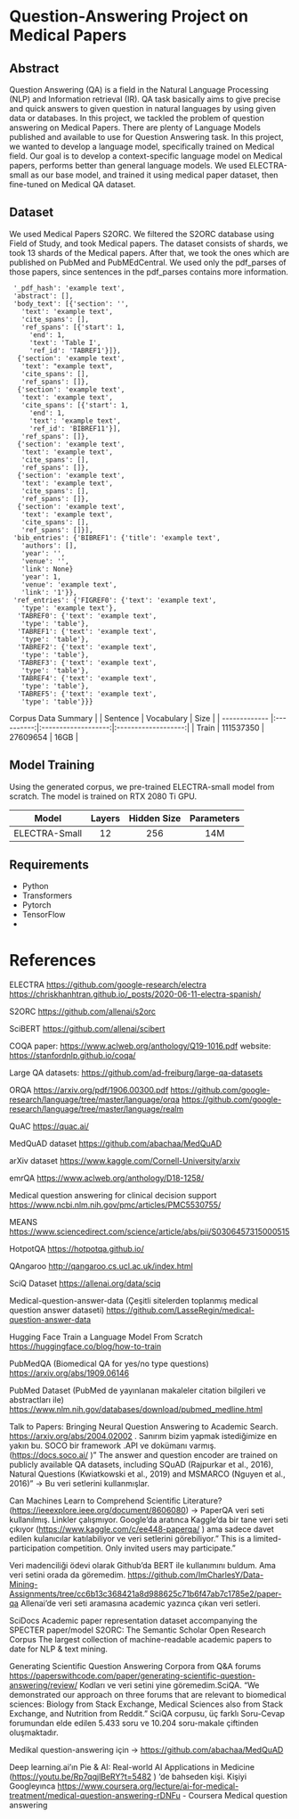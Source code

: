 # Question-Answering Project on Medical Papers

## Abstract
Question Answering (QA) is a field in the Natural Language Processing (NLP) and Information retrieval (IR). QA task basically aims to give precise and quick answers to given question in natural languages by using given data or databases. In this project, we tackled the problem of question answering on Medical Papers. There are plenty of Language Models published and available to use for Question Answering task. In this project, we wanted to develop a language model, specifically trained on Medical field. Our goal is to develop a context-specific language model on Medical papers, performs better than general language models. We used ELECTRA-small as our base model, and trained it using medical paper dataset, then fine-tuned on Medical QA dataset. 


## Dataset
We used Medical Papers S2ORC. We filtered the S2ORC database using Field of Study, and took Medical papers. The dataset consists of shards, we took 13 shards of the Medical papers. After that, we took the ones which are published on PubMed and PubMEdCentral. We used only the pdf_parses of those papers, since sentences in the pdf_parses contains more information.


```json{'paper_id': '1',
 '_pdf_hash': 'example text',
 'abstract': [],
 'body_text': [{'section': '',
   'text': 'example text',
   'cite_spans': [],
   'ref_spans': [{'start': 1,
     'end': 1,
     'text': 'Table I',
     'ref_id': 'TABREF1'}]},
  {'section': 'example text',
   'text': "example text",
   'cite_spans': [],
   'ref_spans': []},
  {'section': 'example text',
   'text': 'example text',
   'cite_spans': [{'start': 1,
     'end': 1,
     'text': 'example text',
     'ref_id': 'BIBREF11'}],
   'ref_spans': []},
  {'section': 'example text',
   'text': 'example text',
   'cite_spans': [],
   'ref_spans': []},
  {'section': 'example text',
   'text': 'example text',
   'cite_spans': [],
   'ref_spans': []},
  {'section': 'example text',
   'text': 'example text',
   'cite_spans': [],
   'ref_spans': []}],
 'bib_entries': {'BIBREF1': {'title': 'example text',
   'authors': [],
   'year': '',
   'venue': '',
   'link': None}
   'year': 1,
   'venue': 'example text',
   'link': '1'}},
 'ref_entries': {'FIGREF0': {'text': 'example text',
   'type': 'example text'},
  'TABREF0': {'text': 'example text',
   'type': 'table'},
  'TABREF1': {'text': 'example text',
   'type': 'table'},
  'TABREF2': {'text': 'example text',
   'type': 'table'},
  'TABREF3': {'text': 'example text',
   'type': 'table'},
  'TABREF4': {'text': 'example text',
   'type': 'table'},
  'TABREF5': {'text': 'example text',
   'type': 'table'}}} 
   ```
   
   Corpus Data Summary
|               |  Sentence  |      Vocabulary     |         Size        |
| ------------- |:----------:|:-------------------:|:-------------------:|
|     Train     | 111537350  |       27609654      |        16GB         |


## Model Training
Using the generated corpus, we pre-trained ELECTRA-small model from scratch. The model is trained on RTX 2080 Ti GPU. 

|      Model    |  Layers    |      Hidden Size    |     Parameters      |
| ------------- |:----------:|:-------------------:|:-------------------:|
| ELECTRA-Small |     12     |         256         |        14M          |

## Requirements
- Python
- Transformers
- Pytorch
- TensorFlow
- 

# References

ELECTRA
https://github.com/google-research/electra
https://chriskhanhtran.github.io/_posts/2020-06-11-electra-spanish/



S2ORC
https://github.com/allenai/s2orc

SciBERT
https://github.com/allenai/scibert

COQA 
paper: https://www.aclweb.org/anthology/Q19-1016.pdf
website: https://stanfordnlp.github.io/coqa/

Large QA datasets: https://github.com/ad-freiburg/large-qa-datasets

ORQA
https://arxiv.org/pdf/1906.00300.pdf
https://github.com/google-research/language/tree/master/language/orqa
https://github.com/google-research/language/tree/master/language/realm

QuAC
https://quac.ai/

MedQuAD dataset
https://github.com/abachaa/MedQuAD

arXiv dataset
https://www.kaggle.com/Cornell-University/arxiv

emrQA
https://www.aclweb.org/anthology/D18-1258/

Medical question answering for clinical decision support
https://www.ncbi.nlm.nih.gov/pmc/articles/PMC5530755/

MEANS
https://www.sciencedirect.com/science/article/abs/pii/S0306457315000515

HotpotQA
https://hotpotqa.github.io/

QAngaroo
http://qangaroo.cs.ucl.ac.uk/index.html

SciQ Dataset
https://allenai.org/data/sciq

Medical-question-answer-data (Çeşitli sitelerden toplanmış medical question answer dataseti)
https://github.com/LasseRegin/medical-question-answer-data

Hugging Face Train a Language Model From Scratch
https://huggingface.co/blog/how-to-train

PubMedQA (Biomedical QA for yes/no type questions)
https://arxiv.org/abs/1909.06146

PubMed Dataset (PubMed de yayınlanan makaleler citation bilgileri ve abstractları ile)
https://www.nlm.nih.gov/databases/download/pubmed_medline.html

Talk to Papers: Bringing Neural Question Answering to Academic Search. https://arxiv.org/abs/2004.02002 . Sanırım bizim yapmak istediğimize en yakın bu. SOCO bir framework .API ve dokümanı varmış. (https://docs.soco.ai/ )” The answer and question encoder are trained on publicly available QA datasets, including SQuAD (Rajpurkar et al., 2016), Natural Questions (Kwiatkowski et al., 2019) and MSMARCO (Nguyen et al., 2016)” → Bu veri setlerini kullanmışlar.

Can Machines Learn to Comprehend Scientific Literature? (https://ieeexplore.ieee.org/document/8606080) → PaperQA veri seti kullanılmış. Linkler çalışmıyor. Google’da aratınca Kaggle’da bir tane veri seti çıkıyor (https://www.kaggle.com/c/ee448-paperqa/ ) ama sadece davet edilen kulanıcılar katılabiliyor ve veri setlerini görebiliyor.” This is a limited-participation competition. Only invited users may participate.”

Veri madenciliği ödevi olarak Github’da BERT ile kullanımını buldum. Ama veri setini orada da göremedim. https://github.com/ImCharlesY/Data-Mining-Assignments/tree/cc6b13c368421a8d988625c71b6f47ab7c1785e2/paper-qa 
Allenai’de veri seti aramasına academic yazınca çıkan veri setleri.

SciDocs
Academic paper representation dataset accompanying the SPECTER paper/model
S2ORC: The Semantic Scholar Open Research Corpus
The largest collection of machine-readable academic papers to date for NLP & text mining.


Generating Scientific Question Answering Corpora from Q&A forums
https://paperswithcode.com/paper/generating-scientific-question-answering/review/ 
Kodları ve veri setini yine göremedim.SciQA. “We demonstrated our approach on three forums that are relevant to biomedical sciences: Biology from Stack Exchange, Medical Sciences also from Stack Exchange, and Nutrition from Reddit.” SciQA corpusu, üç farklı Soru-Cevap forumundan elde edilen 5.433 soru ve 10.204 soru-makale çiftinden oluşmaktadır.

Medikal question-answering için → https://github.com/abachaa/MedQuAD 


Deep learning.ai’ın Pie & AI: Real-world AI Applications in Medicine (https://youtu.be/Rp7qqjlBeRY?t=5482 ) ‘de bahseden kişi. Kişiyi Googleyınca
https://www.coursera.org/lecture/ai-for-medical-treatment/medical-question-answering-rDNFu - Coursera Medical question answering
